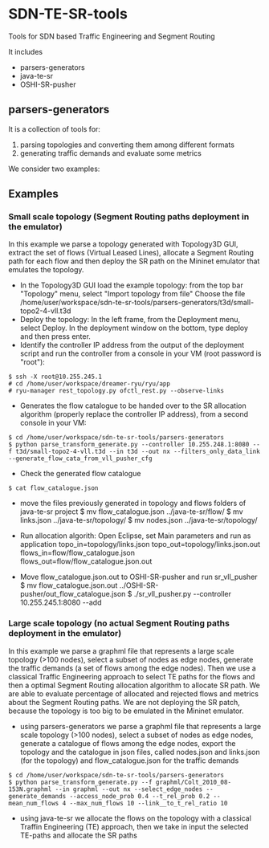 # SDN-TE-SR-tools
Tools for SDN based Traffic Engineering and Segment Routing

It includes
* parsers-generators
* java-te-sr
* OSHI-SR-pusher
 
## parsers-generators
It is a collection of tools for:

1. parsing topologies and converting them among different formats
2. generating traffic demands and evaluate some metrics 

We consider two examples:
## Examples

### Small scale topology (Segment Routing paths deployment in the emulator)

In this example we parse a topology generated with Topology3D GUI, extract the set of flows (Virtual Leased Lines), allocate a Segment Routing path for each flow and then deploy the SR path on the Mininet emulator that emulates the topology.

* In the Topology3D GUI load the example topology: from the top bar "Topology" menu, select "Import topology from file"
Choose the file /home/user/workspace/sdn-te-sr-tools/parsers-generators/t3d/small-topo2-4-vll.t3d
* Deploy the topology: In the left frame, from the Deployment menu, select Deploy.
In the deployment window on the bottom, type deploy and then press enter.
* Identify the controller IP address from the output of the deployment script and run the controller from a console in your VM (root password is "root"):
```
$ ssh -X root@10.255.245.1
# cd /home/user/workspace/dreamer-ryu/ryu/app
# ryu-manager rest_topology.py ofctl_rest.py --observe-links
```
* Generates the flow catalogue to be handed over to the SR allocation algorithm (properly replace the controller IP address), from a second console in your VM:
```
$ cd /home/user/workspace/sdn-te-sr-tools/parsers-generators
$ python parse_transform_generate.py --controller 10.255.248.1:8080 --f t3d/small-topo2-4-vll.t3d --in t3d --out nx --filters_only_data_link --generate_flow_cata_from_vll_pusher_cfg 
```
* Check the generated flow catalogue
```
$ cat flow_catalogue.json
```
* move the files previously generated in topology and flows folders of java-te-sr project
$ mv flow_catalogue.json ../java-te-sr/flow/
$ mv links.json ../java-te-sr/topology/
$ mv nodes.json ../java-te-sr/topology/

* Run allocation algorith: Open Eclipse, set Main parameters and run as application 
topo_in=topology/links.json
topo_out=topology/links.json.out
flows_in=flow/flow_catalogue.json
flows_out=flow/flow_catalogue.json.out

* Move flow_catalogue.json.out to OSHI-SR-pusher and run sr_vll_pusher
$ mv flow_catalogue.json.out ../OSHI-SR-pusher/out_flow_catalogue.json
$ ./sr_vll_pusher.py --controller 10.255.245.1:8080 --add

### Large scale topology (no actual Segment Routing paths deployment in the emulator)

In this example we parse a graphml file that represents a large scale topology (>100 nodes), select a subset of nodes as edge nodes, generate the traffic demands (a set of flows among the edge nodes). Then we use a classical Traffic Engineering approach to select TE paths for the flows and then a optimal Segment Routing allocation algorithm to allocate SR path. We are able to evaluate percentage of allocated and rejected flows and metrics about the Segment Routing paths. We are not deploying the SR patch, because the topology is too big to be emulated in the Mininet emulator.

* using parsers-generators we parse a graphml file that represents a large scale topology (>100 nodes), select a subset of nodes as edge nodes, generate a catalogue of flows among the edge nodes, export the topology and the catalogue in json files, called nodes.json and links.json (for the topology) and flow_catalogue.json for the traffic demands

```
$ cd /home/user/workspace/sdn-te-sr-tools/parsers-generators
$ python parse_transform_generate.py --f graphml/Colt_2010_08-153N.graphml --in graphml --out nx --select_edge_nodes --generate_demands --access_node_prob 0.4 --t_rel_prob 0.2 --mean_num_flows 4 --max_num_flows 10 --link__to_t_rel_ratio 10  
```

* using java-te-sr we allocate the flows on the topology with a classical Traffin Engineering (TE) approach, then we take in input the selected TE-paths and allocate the SR paths
